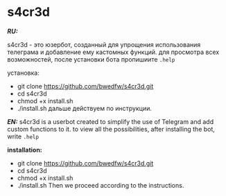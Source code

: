 # s4cr3d
***RU:***

s4cr3d - это юзербот, созданный для упрощения использования телеграма и добавление ему кастомных функций.
для просмотра всех возможностей, после установки бота пропишиите ```.help```

установка:
- git clone https://github.com/bwedfw/s4cr3d.git
- cd s4cr3d
- chmod +x install.sh
- ./install.sh
дальше действуем по инструкции.



***EN:***
s4cr3d is a userbot created to simplify the use of Telegram and add custom functions to it.
to view all the possibilities, after installing the bot, write ```.help```

**installation:**
- git clone https://github.com/bwedfw/s4cr3d.git
- cd s4cr3d
- chmod +x install.sh
- ./install.sh
Then we proceed according to the instructions.

